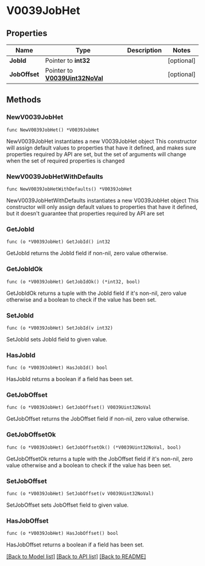 # V0039JobHet

## Properties

Name | Type | Description | Notes
------------ | ------------- | ------------- | -------------
**JobId** | Pointer to **int32** |  | [optional] 
**JobOffset** | Pointer to [**V0039Uint32NoVal**](V0039Uint32NoVal.md) |  | [optional] 

## Methods

### NewV0039JobHet

`func NewV0039JobHet() *V0039JobHet`

NewV0039JobHet instantiates a new V0039JobHet object
This constructor will assign default values to properties that have it defined,
and makes sure properties required by API are set, but the set of arguments
will change when the set of required properties is changed

### NewV0039JobHetWithDefaults

`func NewV0039JobHetWithDefaults() *V0039JobHet`

NewV0039JobHetWithDefaults instantiates a new V0039JobHet object
This constructor will only assign default values to properties that have it defined,
but it doesn't guarantee that properties required by API are set

### GetJobId

`func (o *V0039JobHet) GetJobId() int32`

GetJobId returns the JobId field if non-nil, zero value otherwise.

### GetJobIdOk

`func (o *V0039JobHet) GetJobIdOk() (*int32, bool)`

GetJobIdOk returns a tuple with the JobId field if it's non-nil, zero value otherwise
and a boolean to check if the value has been set.

### SetJobId

`func (o *V0039JobHet) SetJobId(v int32)`

SetJobId sets JobId field to given value.

### HasJobId

`func (o *V0039JobHet) HasJobId() bool`

HasJobId returns a boolean if a field has been set.

### GetJobOffset

`func (o *V0039JobHet) GetJobOffset() V0039Uint32NoVal`

GetJobOffset returns the JobOffset field if non-nil, zero value otherwise.

### GetJobOffsetOk

`func (o *V0039JobHet) GetJobOffsetOk() (*V0039Uint32NoVal, bool)`

GetJobOffsetOk returns a tuple with the JobOffset field if it's non-nil, zero value otherwise
and a boolean to check if the value has been set.

### SetJobOffset

`func (o *V0039JobHet) SetJobOffset(v V0039Uint32NoVal)`

SetJobOffset sets JobOffset field to given value.

### HasJobOffset

`func (o *V0039JobHet) HasJobOffset() bool`

HasJobOffset returns a boolean if a field has been set.


[[Back to Model list]](../README.md#documentation-for-models) [[Back to API list]](../README.md#documentation-for-api-endpoints) [[Back to README]](../README.md)


